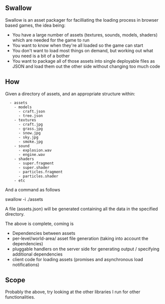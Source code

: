 Swallow
-------

Swallow is an asset packager for facilliating the loading process in browser based games, the idea being:

- You have a large number of assets (textures, sounds, models, shaders) which are needed for the game to run
- You want to know when they're all loaded so the game can start
- You don't want to load most things on demand, but working out what you need is a bit of a bother
- You want to package all of those assets into single deployable files as JSON and load them out the other side without changing too much code

How
----

Given a directory of assets, and an appropriate structure within:

```
  - assets
    - models
      - craft.json
      - tree.json
    - textures
      - craft.jpg
      - grass.jpg
      - snow.jpg
      - sky.jpg
      - smoke.jpg
    - sound
      - explosion.wav
      - engine.wav
    - shaders
      - super.fragment
      - super.shader
      - particles.fragment
      - particles.shader
    - etc
```

And a command as follows

swallow -i ./assets

A file (assets.json) will be generated containing all the data in the specified directory.

The above is complete, coming is

- Dependencies between assets
- per-level/world-area/ asset file generation (taking into account the dependencies)
- pluggable handlers on the server side for generating output / specifying additional dependencies
- client code for loading assets (promises and asynchronous load notifications)

Scope
-----

Probably the above, try looking at the other libraries I run for other functionalities.
